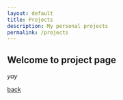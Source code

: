 ```yaml
---
layout: default
title: Projects
description: My personal projects
permalink: /projects
---
```


## Welcome to project page

_yay_

[back](./)
